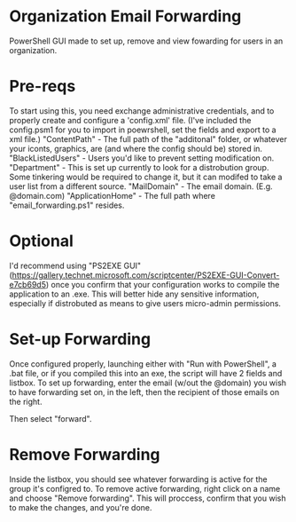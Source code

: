 # Organization Email Forwarding
PowerShell GUI made to set up, remove and view fowarding for users in an organization. 

# Pre-reqs 

To start using this, you need exchange administrative credentials, and to properly create and configure a 'config.xml' file. 
(I've included the config.psm1 for you to import in poewrshell, set the fields and export to a xml file.) 
"ContentPath" - The full path of the "additonal" folder, or whatever your iconts, graphics, are (and where the config should be) stored in.
"BlackListedUsers" - Users you'd like to prevent setting modification on. 
"Department" - This is set up currently to look for a distrobution group.  Some tinkering would be required to change it, but it can modifed to take a user list from a different source. 
"MailDomain" - The email domain. (E.g. @domain.com)
"ApplicationHome" - The full path where "email_forwarding.ps1" resides. 

# Optional

I'd recommend using "PS2EXE GUI" (https://gallery.technet.microsoft.com/scriptcenter/PS2EXE-GUI-Convert-e7cb69d5) once you confirm that your configuration works to compile the application to an .exe.  This will better hide any sensitive information, especially if distrobuted as means to give users micro-admin permissions. 
      
# Set-up Forwarding

Once configured properly, launching either with "Run with PowerShell", a .bat file, or if you compiled this into an exe, 
the script will have 2 fields and listbox.  To set up forwarding, enter the email (w/out the @domain) you wish to have forwarding set on, in the left, then the recipient of those emails on the right. 

Then select "forward". 

# Remove Forwarding

Inside the listbox, you should see whatever forwarding is active for the group it's configred to. 
To remove active forwarding, right click on a name and choose "Remove forwarding". 
This will proccess, confirm that you wish to make the changes, and you're done. 
